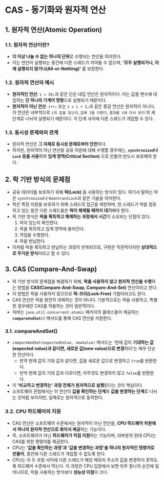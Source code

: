# CAS - 동기화와 원자적 연산

## 1. 원자적 연산(Atomic Operation)

### 1.1. 원자적 연산이란?

- **더 이상 나눌 수 없는 하나의 단위**로 수행되는 연산을 의미한다.
- 이는 연산이 실행되는 중간에 다른 스레드가 끼어들 수 없으며, **'모두 실행되거나, 아예 실행되지 않거나(All-or-Nothing)'** 를 보장한다.

### 1.2. 원자적 연산의 예시

- **원자적인 연산**: `i = 10;`과 같은 단순 대입 연산은 원자적이다. 이는 값을 변수에 대입하는 **단 하나의 기계어 명령**으로 실행되기 때문이다.
- **원자적이 아닌 연산**: `i++;` 또는 `i = i + 1;`과 같은 증감 연산은 원자적이 아니다. 이 연산은 내부적으로 `i의 값을 읽는다`, `값에 1을 더한다`, `결과를 i에 다시 쓴다` 의 세 단계로 나뉘어 실행되기 때문이다. 각 단계 사이에 다른 스레드가 개입할 수 있다.

### 1.3. 동시성 문제와의 관계

- 원자적 연산은 **그 자체로 동시성 문제로부터 안전**하다.
- 하지만, 원자적이 아닌 연산을 공유 자원에 대해 수행할 경우에는, **`synchronized`나 `Lock` 등을 사용**하여 **임계 영역(Critical Section)** 으로 만들어 반드시 보호해야 한다.

## 2. 락 기반 방식의 문제점

- 공유 데이터를 보호하기 위해 **락(Lock)** 을 사용하는 방식이 있다. 여기서 말하는 락은 `synchronized`나 `ReentrantLock`과 같은 기술을 의미한다.
- 락은 특정 자원을 보호하기 위해 스레드의 접근을 제한하며, 한 스레드가 락을 점유하고 있는 동안 다른 스레드들은 **락이 해제될 때까지 대기**해야 한다.
- 락 기반 방식은 **락을 획득하고 해제하는 과정에서 시간**이 소요되는 단점이 있다.
  1.  락이 있는지 확인한다.
  2.  락을 획득하고 임계 영역에 들어간다.
  3.  작업을 수행한다.
  4.  락을 반납한다.
- 이처럼 락을 획득하고 반납하는 과정이 반복되므로, 구현은 직관적이지만 **상대적으로 무거운 방식**이라고 할 수 있다.

## 3. CAS (Compare-And-Swap)

- 락 기반 방식의 문제점을 해결하기 위해, **락을 사용하지 않고 원자적 연산을 수행**하는 방법을 **CAS(Compare-And-Swap, Compare-And-Set)** 연산이라고 한다.
- 이 방법은 락을 사용하지 않으므로 **락-프리(Lock-Free)** 기법이라고도 한다.
- CAS 연산은 락을 완전히 대체하는 것이 아니다. 기본적으로는 락을 사용하고, 특별한 경우에만 CAS를 적용하는 것이 일반적이다.
- 자바는 `java.util.concurrent.atomic` 패키지의 클래스들이 제공하는 **`compareAndSet()`** 메서드를 통해 CAS 연산을 지원한다.

### 3.1. compareAndSet()

- `compareAndSet(expectedValue, newValue)` 메서드는 '현재 값이 **기대하는 값(expected value)과 같다면, 새로운 값(new value)으로 변경**하라'는 매우 단순한 연산이다.
  - 만약 현재 값이 기대 값과 같다면, 값을 새로운 값으로 변경하고 `true`를 반환한다.
  - 만약 현재 값이 기대 값과 다르다면, 아무것도 변경하지 않고 `false`를 반환한다.
- 이 **'비교하고 변경하는' 과정 전체가 원자적으로 실행**된다는 것이 핵심이다.
- 소프트웨어 관점에서는 이 연산이 **값을 확인하는 단계**와 **값을 변경하는 단계**로 나뉘는 것처럼 보이지만, 실제로는 원자적으로 동작한다.

### 3.2. CPU 하드웨어의 지원

- CAS 연산은 소프트웨어 수준에서는 원자적이 아닌 연산을, **CPU 하드웨어 차원에서 하나의 원자적 연산으로 묶어서 제공**하는 기능이다.
- 즉, 소프트웨어가 아닌 **하드웨어가 직접 지원**하는 기능이며, 대부분의 현대 CPU는 CAS를 위한 명령어를 제공한다.
- CPU는 **'값을 확인하는 과정'과 '값을 변경하는 과정'을 하나의 원자적인 명령어로 만들어**, 중간에 다른 스레드가 개입할 수 없도록 한다.
- CPU는 이 두 과정 사이에 다른 스레드가 해당 메모리 주소의 값을 변경하지 못하도록 하드웨어 수준에서 막는다. 이 과정은 CPU 입장에서 보면 아주 찰나의 순간에 일어나므로, 락을 사용하는 방식보다 **성능상 이점**이 크다.
